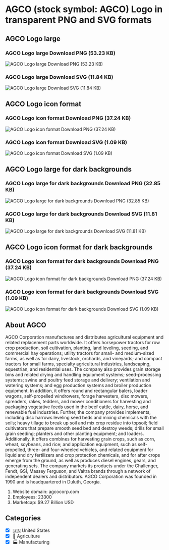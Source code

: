 # AGCO (stock symbol: AGCO) Logo in transparent PNG and SVG formats

## AGCO Logo large

### AGCO Logo large Download PNG (53.23 KB)

![AGCO Logo large Download PNG (53.23 KB)](/img/orig/AGCO_BIG-b6a1dc3f.png)

### AGCO Logo large Download SVG (11.84 KB)

![AGCO Logo large Download SVG (11.84 KB)](/img/orig/AGCO_BIG-609323ed.svg)

## AGCO Logo icon format

### AGCO Logo icon format Download PNG (37.24 KB)

![AGCO Logo icon format Download PNG (37.24 KB)](/img/orig/AGCO-78c99cbb.png)

### AGCO Logo icon format Download SVG (1.09 KB)

![AGCO Logo icon format Download SVG (1.09 KB)](/img/orig/AGCO-a233db2b.svg)

## AGCO Logo large for dark backgrounds

### AGCO Logo large for dark backgrounds Download PNG (32.85 KB)

![AGCO Logo large for dark backgrounds Download PNG (32.85 KB)](/img/orig/AGCO_BIG.D-e7065622.png)

### AGCO Logo large for dark backgrounds Download SVG (11.81 KB)

![AGCO Logo large for dark backgrounds Download SVG (11.81 KB)](/img/orig/AGCO_BIG.D-c1f1bec5.svg)

## AGCO Logo icon format for dark backgrounds

### AGCO Logo icon format for dark backgrounds Download PNG (37.24 KB)

![AGCO Logo icon format for dark backgrounds Download PNG (37.24 KB)](/img/orig/AGCO.D-dab9c9c0.png)

### AGCO Logo icon format for dark backgrounds Download SVG (1.09 KB)

![AGCO Logo icon format for dark backgrounds Download SVG (1.09 KB)](/img/orig/AGCO.D-a604dfb2.svg)

## About AGCO

AGCO Corporation manufactures and distributes agricultural equipment and related replacement parts worldwide. It offers horsepower tractors for row crop production, soil cultivation, planting, land leveling, seeding, and commercial hay operations; utility tractors for small- and medium-sized farms, as well as for dairy, livestock, orchards, and vineyards; and compact tractors for small farms, specialty agricultural industries, landscaping, equestrian, and residential uses. The company also provides grain storage bins and related drying and handling equipment systems; seed-processing systems; swine and poultry feed storage and delivery; ventilation and watering systems; and egg production systems and broiler production equipment. In addition, it offers round and rectangular balers, loader wagons, self-propelled windrowers, forage harvesters, disc mowers, spreaders, rakes, tedders, and mower conditioners for harvesting and packaging vegetative feeds used in the beef cattle, dairy, horse, and renewable fuel industries. Further, the company provides implements, including disc harrows leveling seed beds and mixing chemicals with the soils; heavy tillage to break up soil and mix crop residue into topsoil; field cultivators that prepare smooth seed bed and destroy weeds; drills for small grain seeding; planters and other planting equipment; and loaders. Additionally, it offers combines for harvesting grain crops, such as corn, wheat, soybeans, and rice; and application equipment, such as self-propelled, three- and four-wheeled vehicles, and related equipment for liquid and dry fertilizers and crop protection chemicals, and for after crops emerge from the ground, as well as produces diesel engines, gears, and generating sets. The company markets its products under the Challenger, Fendt, GSI, Massey Ferguson, and Valtra brands through a network of independent dealers and distributors. AGCO Corporation was founded in 1990 and is headquartered in Duluth, Georgia.

1. Website domain: agcocorp.com
2. Employees: 23300
3. Marketcap: $9.27 Billion USD


## Categories
- [x] 🇺🇸 United States
- [x] 🚜 Agriculture
- [x] 🏭 Manufacturing
